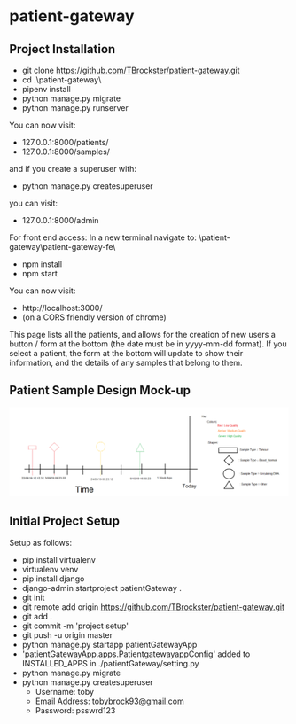 # patient-gateway

## Project Installation

  - git clone https://github.com/TBrockster/patient-gateway.git
  - cd .\patient-gateway\
  - pipenv install
  - python manage.py migrate
  - python manage.py runserver
  
You can now visit:
  - 127.0.0.1:8000/patients/
  - 127.0.0.1:8000/samples/
 
and if you create a superuser with:
  - python manage.py createsuperuser
  
you can visit:
  - 127.0.0.1:8000/admin

For front end access: 
In a new terminal navigate to: \patient-gateway\patient-gateway-fe\
  - npm install
  - npm start
  
You can now visit:
  - http://localhost:3000/
  - (on a CORS friendly version of chrome)
  
This page lists all the patients, and allows for the creation of new users a button / form at the bottom (the date must be in yyyy-mm-dd format).
If you select a patient, the form at the bottom will update to show their information, and the details of any samples that belong to them.

## Patient Sample Design Mock-up

![Alt text](/design/sample_timeline_mockup_zoom.png?raw=true)

## Initial Project Setup

Setup as follows:

  - pip install virtualenv
  - virtualenv venv
  - pip install django
  - django-admin startproject patientGateway .
  - git init
  - git remote add origin https://github.com/TBrockster/patient-gateway.git
  - git add .
  - git commit -m 'project setup'
  - git push -u origin master
  - python manage.py startapp patientGatewayApp
  - 'patientGatewayApp.apps.PatientgatewayappConfig' added to INSTALLED_APPS in ./patientGateway/setting.py
  - python manage.py migrate
  - python manage.py createsuperuser
    - Username: toby
    - Email Address: tobybrock93@gmail.com
    - Password: psswrd123
